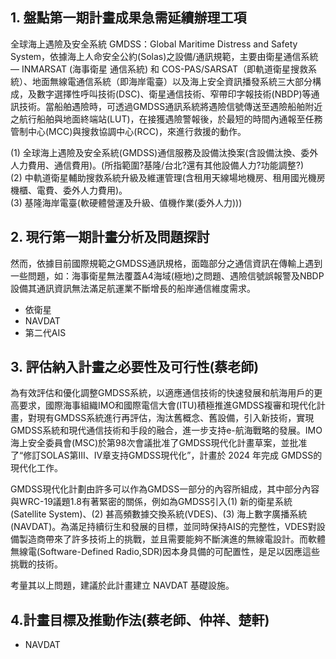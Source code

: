 ## 1. 盤點第一期計畫成果急需延續辦理工項  

全球海上遇險及安全系統 GMDSS：Global Maritime Distress and Safety System，依據海上人命安全公約(Solas)之設備/通訊規範，主要由衛星通信系統— INMARSAT (海事衛星 通信系統) 和 COS-PAS/SARSAT（即軌道衛星搜救系統）、地面無線電通信系統（即海岸電臺）以及海上安全資訊播發系統三大部分構成，及數字選擇性呼叫技術(DSC)、衛星通信技術、窄帶印字報技術(NBDP)等通訊技術。當船舶遇險時，可透過GMDSS通訊系統將遇險信號傳送至遇險船舶附近之航行船舶與地面終端站(LUT)，在接獲遇險警報後，於最短的時間內通報至任務管制中心(MCC)與搜救協調中心(RCC)，來進行救援的動作。

(1)	全球海上遇險及安全系統(GMDSS)通信服務及設備汰換案(含設備汰換、委外人力費用、通信費用)。(所指範圍?基隆/台北?還有其他設備人力?功能調整?)  
(2)	中軌道衛星輔助搜救系統升級及維運管理(含租用天線場地機房、租用國光機房機櫃、電費、委外人力費用)。  
(3) 基隆海岸電臺(軟硬體營運及升級、值機作業(委外人力)))

## 2. 現行第一期計畫分析及問題探討  

然而，依據目前國際規範之GMDSS通訊規格，面臨部分之通信資訊在傳輸上遇到一些問題，如：海事衛星無法覆蓋A4海域(極地)之問題、遇險信號誤報警及NBDP設備其通訊資訊無法滿足航運業不斷增長的船岸通信維度需求。

- 依衛星
- NAVDAT
- 第二代AIS

## 3. 評估納入計畫之必要性及可行性(蔡老師)

為有效評估和優化調整GMDSS系統，以適應通信技術的快速發展和航海用戶的更高要求，國際海事組織IMO和國際電信大會(ITU)積極推進GMDSS複審和現代化計畫，對現有GMDSS系統進行再評估，淘汰舊概念、舊設備，引入新技術，實現GMDSS系統和現代通信技術和手段的融合，進一步支持e-航海戰略的發展。IMO海上安全委員會(MSC)於第98次會議批准了GMDSS現代化計畫草案，並批准了“修訂SOLAS第III、IV章支持GMDSS現代化”，計畫於 2024 年完成 GMDSS的現代化工作。  

GMDSS現代化計劃由許多可以作為GMDSS一部分的內容所組成，其中部分內容與WRC-19議題1.8有著緊密的關係，例如為GMDSS引入(1) 新的衛星系統 (Satellite System)、(2) 甚高頻數據交換系統(VDES)、(3) 海上數字廣播系統(NAVDAT)。為滿足持續衍生和發展的目標，並同時保持AIS的完整性，VDES對設備製造商帶來了許多技術上的挑戰，並且需要能夠不斷演進的無線電設計。而軟體無線電(Software-Defined Radio,SDR)因本身具備的可配置性，是足以因應這些挑戰的技術。  

考量其以上問題，建議於此計畫建立 NAVDAT 基礎設施。

## 4.計畫目標及推動作法(蔡老師、仲祥、楚軒)

- NAVDAT
